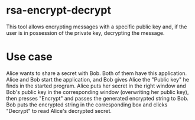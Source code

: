# rsa-encrypt-decrypt

This tool allows encrypting messages with a specific public key and, if the user is in possession of the private key, decrypting the message.

# Use case

Alice wants to share a secret with Bob. Both of them have this application. Alice and Bob start the application, and Bob gives Alice the "Public key" he finds in the started program.
Alice puts her secret in the right window and Bob's public key in the corresponding window (overwriting her public key), then presses "Encrypt" and passes the generated encrypted string to Bob.
Bob puts the encrypted string in the corresponding box and clicks "Decrypt" to read Alice's decrypted secret.